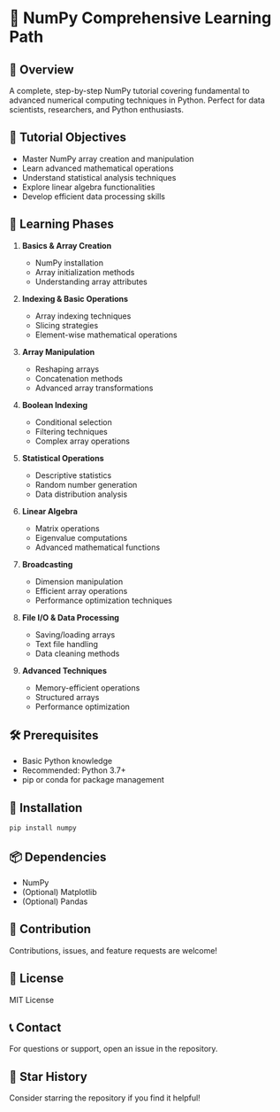 # 🐍 NumPy Comprehensive Learning Path

## 📘 Overview
A complete, step-by-step NumPy tutorial covering fundamental to advanced numerical computing techniques in Python. Perfect for data scientists, researchers, and Python enthusiasts.

## 🎯 Tutorial Objectives
- Master NumPy array creation and manipulation
- Learn advanced mathematical operations
- Understand statistical analysis techniques
- Explore linear algebra functionalities
- Develop efficient data processing skills

## 🚀 Learning Phases
1. **Basics & Array Creation**
   - NumPy installation
   - Array initialization methods
   - Understanding array attributes

2. **Indexing & Basic Operations**
   - Array indexing techniques
   - Slicing strategies
   - Element-wise mathematical operations

3. **Array Manipulation**
   - Reshaping arrays
   - Concatenation methods
   - Advanced array transformations

4. **Boolean Indexing**
   - Conditional selection
   - Filtering techniques
   - Complex array operations

5. **Statistical Operations**
   - Descriptive statistics
   - Random number generation
   - Data distribution analysis

6. **Linear Algebra**
   - Matrix operations
   - Eigenvalue computations
   - Advanced mathematical functions

7. **Broadcasting**
   - Dimension manipulation
   - Efficient array operations
   - Performance optimization techniques

8. **File I/O & Data Processing**
   - Saving/loading arrays
   - Text file handling
   - Data cleaning methods

9. **Advanced Techniques**
   - Memory-efficient operations
   - Structured arrays
   - Performance optimization

## 🛠 Prerequisites
- Basic Python knowledge
- Recommended: Python 3.7+
- pip or conda for package management

## 🔧 Installation
```bash
pip install numpy
```

## 📦 Dependencies
- NumPy
- (Optional) Matplotlib
- (Optional) Pandas

## 🤝 Contribution
Contributions, issues, and feature requests are welcome!

## 📜 License
MIT License

## 📞 Contact
For questions or support, open an issue in the repository.

## 🌟 Star History
Consider starring the repository if you find it helpful!
